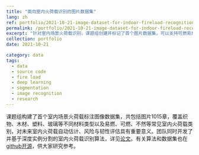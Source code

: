```yaml
---
title: "面向室内火荷载识别的图片数据集"
lang: zh
ref: portfolio/2021-10-21-image-dataset-for-indoor-fireload-recognition
permalink: /portfolio/2021-10-21-image-dataset-for-indoor-fireload-recognition
excerpt: "针对室内场景火荷载识别，课题组创建并标记了首个图片数据集，可以支持可燃易燃对象识别、分割等多个应用场景"
collection: portfolio
date: 2021-10-21

category: data
tags:
  - data
  - source code
  - fire load
  - deep learning
  - segmentation
  - image recognition
  - research
---
```


课题组构建了首个室内场景火荷载标注图像数据集，共包括图片1015章，覆盖织物、木材、塑料、玻璃等不同材料类型以及易燃、可燃、不然等常见室内火荷载类别，对未来室内火荷载自动估计、风险与韧性评估具有重要意义。团队同时开发了并基于深度实例分割的室内火荷载识别算法，详见[论文]({{site.baseurl}}/publications/2021-10-30-fireload-recognition-based-on-mask-rcnn)。有关算法和数据集也在[github开源](https://github.com/smartaec/fire-load-detection)，供大家研究参考。


